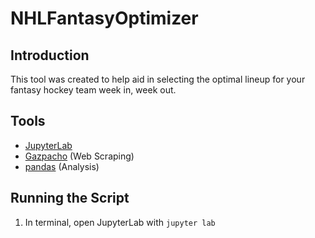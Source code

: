 # NHLFantasyOptimizer

## Introduction

This tool was created to help aid in selecting the optimal lineup for your fantasy hockey team week in, week out. 

## Tools

- [JupyterLab](https://jupyter.org/install)
- [Gazpacho](https://pypi.org/project/gazpacho/) (Web Scraping)
- [pandas](https://pandas.pydata.org/) (Analysis)

## Running the Script

1. In terminal, open JupyterLab with `jupyter lab`
